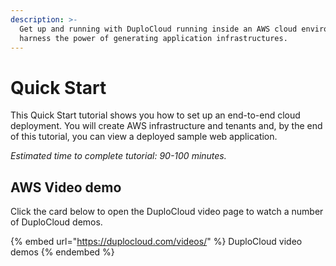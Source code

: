 ```yaml
---
description: >-
  Get up and running with DuploCloud running inside an AWS cloud environment;
  harness the power of generating application infrastructures.
---
```


# Quick Start

This Quick Start tutorial shows you how to set up an end-to-end cloud deployment. You will create AWS infrastructure and tenants and, by the end of this tutorial, you can view a deployed sample web application.

_Estimated time to complete tutorial: 90-100 minutes._

## AWS Video demo

Click the card below to open the DuploCloud video page to watch a number of DuploCloud demos.

{% embed url="https://duplocloud.com/videos/" %}
DuploCloud video demos
{% endembed %}


